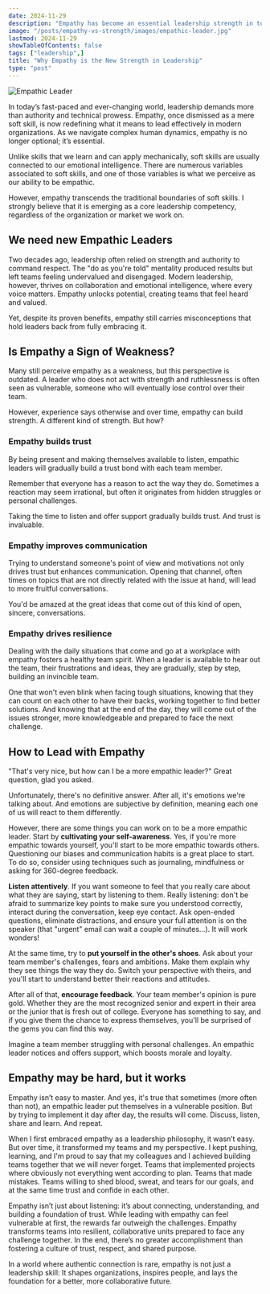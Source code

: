 ```yaml
---
date: 2024-11-29
description: "Empathy has become an essential leadership strength in today’s collaborative workplace, transforming it from a soft skill into a powerful driver of trust, communication, and resilience."
image: "/posts/empathy-vs-strength/images/empathic-leader.jpg"
lastmod: 2024-11-29
showTableOfContents: false
tags: ["leadership",]
title: "Why Empathy is the New Strength in Leadership"
type: "post"
---
```


![Empathic Leader](/posts/empathy-vs-strength/images/empathic-leader.jpg)

In today’s fast-paced and ever-changing world, leadership demands more than authority and technical prowess. Empathy, once dismissed as a mere soft skill, is now redefining what it means to lead effectively in modern organizations. As we navigate complex human dynamics, empathy is no longer optional; it’s essential.

Unlike skills that we learn and can apply mechanically, soft skills are usually connected to our emotional intelligence. There are numerous variables associated to soft skills, and one of those variables is what we perceive as our ability to be empathic.

However, empathy transcends the traditional boundaries of soft skills. I strongly believe that it is emerging as a core leadership competency, regardless of the organization or market we work on.
## We need new Empathic Leaders
Two decades ago, leadership often relied on strength and authority to command respect. The "do as you're told" mentality produced results but left teams feeling undervalued and disengaged. Modern leadership, however, thrives on collaboration and emotional intelligence, where every voice matters. Empathy unlocks potential, creating teams that feel heard and valued.

Yet, despite its proven benefits, empathy still carries misconceptions that hold leaders back from fully embracing it.
## Is Empathy a Sign of Weakness?
Many still perceive empathy as a weakness, but this perspective is outdated. A leader who does not act with strength and ruthlessness is often seen as vulnerable, someone who will eventually lose control over their team.

However, experience says otherwise and over time, empathy can build strength. A different kind of strength. But how?
### Empathy builds trust
By being present and making themselves available to listen, empathic leaders will gradually build a trust bond with each team member.

Remember that everyone has a reason to act the way they do. Sometimes a reaction may seem irrational, but often it originates from hidden struggles or personal challenges.

Taking the time to listen and offer support gradually builds trust. And trust is invaluable.
### Empathy improves communication
Trying to understand someone's point of view and motivations not only drives trust but enhances communication. Opening that channel, often times on topics that are not directly related with the issue at hand, will lead to more fruitful conversations. 

You'd be amazed at the great ideas that come out of this kind of open, sincere, conversations.
### Empathy drives resilience
Dealing with the daily situations that come and go at a workplace with empathy fosters a healthy team spirit. When a leader is available to hear out the team, their frustrations and ideas, they are gradually, step by step, building an invincible team.

One that won't even blink when facing tough situations, knowing that they can count on each other to have their backs, working together to find better solutions. And knowing that at the end of the day, they will come out of the issues stronger, more knowledgeable and prepared to face the next challenge.
## How to Lead with Empathy
"That's very nice, but how can I be a more empathic leader?" Great question, glad you asked.

Unfortunately, there's no definitive answer. After all, it's emotions we're talking about. And emotions are subjective by definition, meaning each one of us will react to them differently.

However, there are some things you can work on to be a more empathic leader. Start by **cultivating your self-awareness**. Yes, if you're more empathic towards yourself, you'll start to be more empathic towards others. Questioning our biases and communication habits is a great place to start. To do so, consider using techniques such as journaling, mindfulness or asking for 360-degree feedback.

**Listen attentively**. If you want someone to feel that you really care about what they are saying, start by listening to them. Really listening: don't be afraid to summarize key points to make sure you understood correctly, interact during the conversation, keep eye contact. Ask open-ended questions, eliminate distractions, and ensure your full attention is on the speaker (that "urgent" email can wait a couple of minutes...). It will work wonders!

At the same time, try to **put yourself in the other's shoes**. Ask about your team member's challenges, fears and ambitions. Make them explain why they see things the way they do. Switch your perspective with theirs, and you'll start to understand better their reactions and attitudes.

After all of that, **encourage feedback**. Your team member's opinion is pure gold. Whether they are the most recognized senior and expert in their area or the junior that is fresh out of college. Everyone has something to say, and if you give them the chance to express themselves, you'll be surprised of the gems you can find this way.

Imagine a team member struggling with personal challenges. An empathic leader notices and offers support, which boosts morale and loyalty.
## Empathy may be hard, but it works
Empathy isn’t easy to master. And yes, it's true that sometimes (more often than not), an empathic leader put themselves in a vulnerable position. But by trying to implement it day after day, the results will come. Discuss, listen, share and learn. And repeat.

When I first embraced empathy as a leadership philosophy, it wasn’t easy. But over time, it transformed my teams and my perspective. I kept pushing, learning, and I'm proud to say that my colleagues and I achieved building teams together that we will never forget. Teams that implemented projects where obviously not everything went according to plan. Teams that made mistakes. Teams willing to shed blood, sweat, and tears for our goals, and at the same time trust and confide in each other.

Empathy isn’t just about listening: it’s about connecting, understanding, and building a foundation of trust. While leading with empathy can feel vulnerable at first, the rewards far outweigh the challenges. Empathy transforms teams into resilient, collaborative units prepared to face any challenge together. In the end, there’s no greater accomplishment than fostering a culture of trust, respect, and shared purpose.

In a world where authentic connection is rare, empathy is not just a leadership skill: It shapes organizations, inspires people, and lays the foundation for a better, more collaborative future.